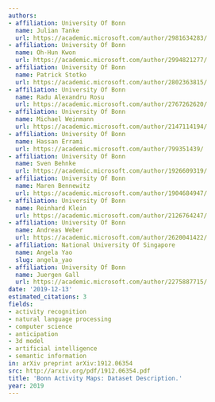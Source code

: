 ```yaml
---
authors:
- affiliation: University Of Bonn
  name: Julian Tanke
  url: https://academic.microsoft.com/author/2981634283/
- affiliation: University Of Bonn
  name: Oh-Hun Kwon
  url: https://academic.microsoft.com/author/2994821277/
- affiliation: University Of Bonn
  name: Patrick Stotko
  url: https://academic.microsoft.com/author/2802363815/
- affiliation: University Of Bonn
  name: Radu Alexandru Rosu
  url: https://academic.microsoft.com/author/2767262620/
- affiliation: University Of Bonn
  name: Michael Weinmann
  url: https://academic.microsoft.com/author/2147114194/
- affiliation: University Of Bonn
  name: Hassan Errami
  url: https://academic.microsoft.com/author/799351439/
- affiliation: University Of Bonn
  name: Sven Behnke
  url: https://academic.microsoft.com/author/1926609319/
- affiliation: University Of Bonn
  name: Maren Bennewitz
  url: https://academic.microsoft.com/author/1904684947/
- affiliation: University Of Bonn
  name: Reinhard Klein
  url: https://academic.microsoft.com/author/2126764247/
- affiliation: University Of Bonn
  name: Andreas Weber
  url: https://academic.microsoft.com/author/2620041422/
- affiliation: National University Of Singapore
  name: Angela Yao
  slug: angela_yao
- affiliation: University Of Bonn
  name: Juergen Gall
  url: https://academic.microsoft.com/author/2275887715/
date: '2019-12-13'
estimated_citations: 3
fields:
- activity recognition
- natural language processing
- computer science
- anticipation
- 3d model
- artificial intelligence
- semantic information
in: arXiv preprint arXiv:1912.06354
src: http://arxiv.org/pdf/1912.06354.pdf
title: 'Bonn Activity Maps: Dataset Description.'
year: 2019
---
```

